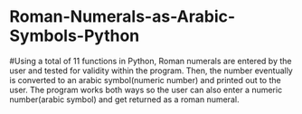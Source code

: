 # Roman-Numerals-as-Arabic-Symbols-Python

#Using a total of 11 functions in Python, Roman numerals are entered by the user and tested for validity within the program. Then, the number eventually is converted to an arabic symbol(numeric number) and printed out to the user. The program works both ways so the user can also enter a numeric number(arabic symbol) and get returned as a roman numeral.
